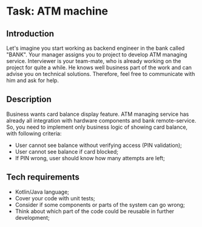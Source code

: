 # Task: ATM machine

## Introduction
Let's imagine you start working as backend engineer in the bank called "BANK". 
Your manager assigns you to project to develop ATM managing service. 
Interviewer is your team-mate, who is already working on the project for quite a while. 
He knows well business part of the work and can advise you on technical solutions. 
Therefore, feel free to communicate with him and ask for help.

## Description
Business wants card balance display feature.
ATM managing service has already all integration with hardware components and bank remote-service. 
So, you need to implement only business logic of showing card balance, with following criteria:
* User cannot see balance without verifying access (PIN validation);
* User cannot see balance if card blocked;
* If PIN wrong, user should know how many attempts are left;

## Tech requirements
* Kotlin/Java language;
* Cover your code with unit tests;
* Consider if some components or parts of the system can go wrong;
* Think about which part of the code could be reusable in further development;